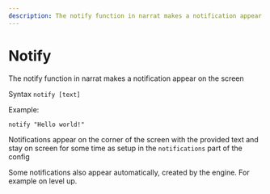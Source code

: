 ```yaml
---
description: The notify function in narrat makes a notification appear on the screen
---
```


# Notify

The notify function in narrat makes a notification appear on the screen

Syntax `notify [text]`

Example:

```
notify "Hello world!"
```

Notifications appear on the corner of the screen with the provided text and stay on screen for some time as setup in the `notifications` part of the config

Some notifications also appear automatically, created by the engine. For example on level up.
